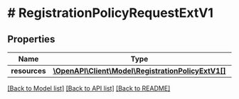 # # RegistrationPolicyRequestExtV1

## Properties

Name | Type | Description | Notes
------------ | ------------- | ------------- | -------------
**resources** | [**\OpenAPI\Client\Model\RegistrationPolicyExtV1[]**](RegistrationPolicyExtV1.md) |  |

[[Back to Model list]](../../README.md#models) [[Back to API list]](../../README.md#endpoints) [[Back to README]](../../README.md)
